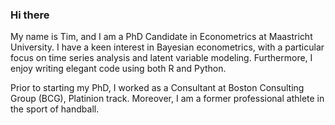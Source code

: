 ### Hi there
My name is Tim, and I am a PhD Candidate in Econometrics at Maastricht University. I have a keen interest in Bayesian econometrics, with a particular focus on time series analysis and latent variable modeling. Furthermore, I enjoy writing elegant code using both R and Python.

Prior to starting my PhD, I worked as a Consultant at Boston Consulting Group (BCG), Platinion track. Moreover, I am a former professional athlete in the sport of handball.
